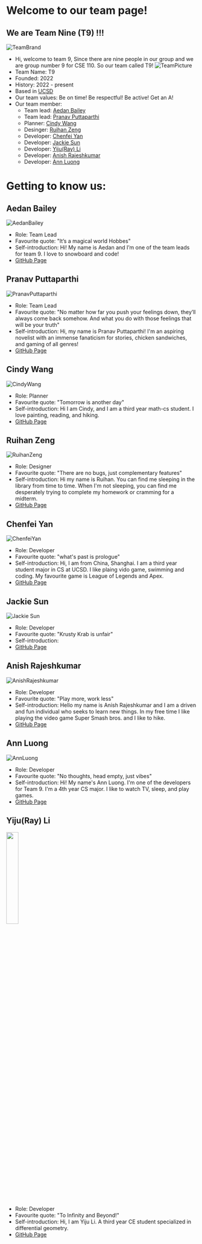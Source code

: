 # Welcome to our team page!
## We are Team Nine (T9) !!!
![TeamBrand](../admin/Branding/Team%209%20logo.jpg)
- Hi, welcome to team 9, Since there are nine people in our group and we are group number 9 for CSE 110. So our team called T9!
![TeamPicture](../admin/TeamPicture/teamPicture.jpg)
- Team Name: T9
- Founded: 2022
- History: 2022 - present
- Based in [UCSD](https://ucsd.edu/)
- Our team values: Be on time! Be respectful! Be active! Get an A!
- Our team member: 
  - Team lead: [Aedan Bailey](#aedan-bailey)
  - Team lead: [Pranav Puttaparthi](#pranav-puttaparthi)
  - Planner: [Cindy Wang](#cindy-wang)
  - Desinger: [Ruihan Zeng](#ruihan-zeng)
  - Developer: [Chenfei Yan](#chenfei-yan)
  - Developer: [Jackie Sun](#jackie-sun)
  - Developer: [Yiju(Ray) Li](#yijuray-li)
  - Developer: [Anish Rajeshkumar](#anish-rajeshkumar)
  - Developer: [Ann Luong](#ann-luong)


# Getting to know us: 
## Aedan Bailey
![AedanBailey](../admin/TeamPicture/AedanBailey.jpg)
  - Role: Team Lead
  - Favourite quote: "It’s a magical world Hobbes"
  - Self-introduction: Hi! My name is Aedan and I’m one of the team leads for team 9. I love to snowboard and code!
  - [GitHub Page](https://github.com/B3DAN)
## Pranav Puttaparthi
![PranavPuttaparthi](../admin/TeamPicture/PranavPuttaparthi_ID.jpg)
  - Role: Team Lead
  - Favourite quote: "No matter how far you push your feelings down, they’ll always come back somehow. And what you do with those feelings that will be your truth"
  - Self-introduction: Hi, my name is Pranav Puttaparthi! I'm an aspiring novelist with an immense fanaticism for stories, chicken sandwiches, and gaming of all genres!
  - [GitHub Page](https://github.com/pranav-puttaparthi)
## Cindy Wang
![CindyWang](../admin/TeamPicture/Cindy%20Wang.jpg)
  - Role: Planner
  - Favourite quote: "Tomorrow is another day"
  - Self-introduction: Hi I am Cindy, and I am a third year math-cs student. I love painting, reading, and hiking. 
  - [GitHub Page](https://github.com/xiw013)
## Ruihan Zeng
![RuihanZeng](../admin/TeamPicture/RuihanZeng.png)
  - Role: Designer
  - Favourite quote: "There are no bugs, just complementary features"
  - Self-introduction: Hi my name is Ruihan.  You can find me sleeping in the library from time to time.  When I'm not sleeping, you can find me desperately trying to complete my homework or cramming for a midterm.
  - [GitHub Page](https://github.com/r3zeng)
## Chenfei Yan
![ChenfeiYan](../admin/TeamPicture/Chenfei.jpg)
  - Role: Developer
  - Favourite quote: "what's past is prologue"
  - Self-introduction: Hi, I am from China, Shanghai. I am a third year student major in CS at UCSD. I like plaing vido game, swimming and coding. My favourite game is League of Legends and Apex.
  - [GitHub Page](https://github.com/Lanmei0914)
## Jackie Sun
![Jackie Sun](../admin/TeamPicture/JackieSun.jpg)
  - Role: Developer
  - Favourite quote: "Krusty Krab is unfair"
  - Self-introduction: 
  - [GitHub Page](https://github.com/JackieJSun)
## Anish Rajeshkumar
![AnishRajeshkumar](../admin/TeamPicture/AnishRajeshkumar.jpg)
  - Role: Developer
  - Favourite quote: "Play more, work less"
  - Self-introduction: Hello my name is Anish Rajeshkumar and I am a driven and fun individual who seeks to learn new things. In my free time I like playing the video game Super Smash bros. and I like to hike.
  - [GitHub Page](https://github.com/anishrajeshkumar2002) 
## Ann Luong
![AnnLuong](../admin/TeamPicture/AnnLuong.jpg)
  - Role: Developer
  - Favourite quote: "No thoughts, head empty, just vibes"
  - Self-introduction: Hi! My name's Ann Luong. I'm one of the developers for Team 9. I'm a 4th year CS major. I like to watch TV, sleep, and play games.
  - [GitHub Page](https://github.com/hoangann23)
## Yiju(Ray) Li
<img src="../admin/TeamPicture/ray-li.jpg" width=25% height=25%>

  - Role: Developer
  - Favourite quote: "To Infinity and Beyond!"
  - Self-introduction: Hi, I am Yiju Li. A third year CE student specialized in differential geometry. 
  - [GitHub Page](https://github.com/Ray-Li-official)
